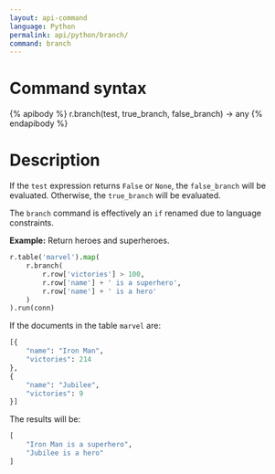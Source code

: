 ```yaml
---
layout: api-command
language: Python
permalink: api/python/branch/
command: branch
---
```


# Command syntax #

{% apibody %}
r.branch(test, true_branch, false_branch) &rarr; any
{% endapibody %}

# Description #

If the `test` expression returns `False` or `None`, the `false_branch` will be evaluated.
Otherwise, the `true_branch` will be evaluated.
   
The `branch` command is effectively an `if` renamed due to language constraints.

__Example:__ Return heroes and superheroes.

```py
r.table('marvel').map(
    r.branch(
        r.row['victories'] > 100,
        r.row['name'] + ' is a superhero',
        r.row['name'] + ' is a hero'
    )
).run(conn)
```

If the documents in the table `marvel` are:

```py
[{
    "name": "Iron Man",
    "victories": 214
},
{
    "name": "Jubilee",
    "victories": 9
}]
```

The results will be:

```py
[
    "Iron Man is a superhero",
    "Jubilee is a hero"
]
```
